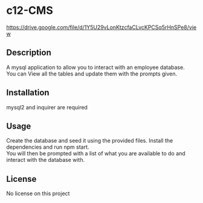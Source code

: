 # c12-CMS
https://drive.google.com/file/d/1Y5U29vLonKtzcfaCLvcKPCSq5rHnSPe8/view

## Description
A mysql application to allow you to interact with an employee database.</br>
You can View all the tables and update them with the prompts given.

## Installation
mysql2 and inquirer are required 

## Usage
Create the database and seed it using the provided files. Install the dependencies and run npm start. </br>
You will then be prompted with a list of what you are available to do and interact with the database with.
## License
No license on this project

